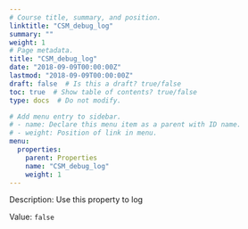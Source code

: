 ```yaml
---
# Course title, summary, and position.
linktitle: "CSM_debug_log"
summary: ""
weight: 1
# Page metadata.
title: "CSM_debug_log"
date: "2018-09-09T00:00:00Z"
lastmod: "2018-09-09T00:00:00Z"
draft: false  # Is this a draft? true/false
toc: true  # Show table of contents? true/false
type: docs  # Do not modify.

# Add menu entry to sidebar.
# - name: Declare this menu item as a parent with ID name.
# - weight: Position of link in menu.
menu:
  properties:
    parent: Properties
    name: "CSM_debug_log"
    weight: 1
---
```


Description: Use this property to log 


Value: `false`
